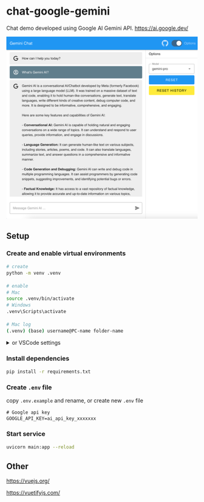 # chat-google-gemini

Chat demo developed using Google AI Gemini API. https://ai.google.dev/

![chat-google-gemini](./ui.png)

## Setup

### Create and enable virtual environments

```bash
# create
python -m venv .venv

# enable
# Mac
source .venv/bin/activate
# Windows
.venv\Scripts\activate

# Mac log
(.venv) (base) username@PC-name folder-name
```

<details>
<summary>or VSCode settings</summary>

Create or update `.vscode/settings.json`

```json
{
  "python.terminal.activateEnvironment": true
}
```
</details>

### Install dependencies

```bash
pip install -r requirements.txt
```

### Create `.env` file

copy `.env.example` and rename, or create new `.env` file

```
# Google api key
GOOGLE_API_KEY=ai_api_key_xxxxxxx
```

### Start service

```bash
uvicorn main:app --reload
```

## Other

https://vuejs.org/

https://vuetifyjs.com/


